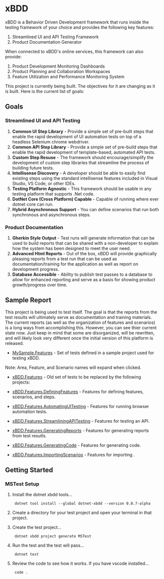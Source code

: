# xBDD
xBDD is a Behavior Driven Development framework that runs inside the testing framework of your choice and 
provides the following key features:
1. Streamlined UI and API Testing Framework
2. Product Documentation Generator

When connected to xBDD's online services, this framework can also provide:
1. Product Development Monitoring Dashboards
3. Product Planning and Collaboration Workspaces
4. Feature Utilization and Performance Monitoring System

This project is currently being built.  The objectives for it are changing as it is built.  Here is the current list of goals:

## Goals

### Streamlined UI and API Testing
1. **Common UI Step Library** - Provide a simple set of pre-built steps that enable the rapid development of UI automation tests
on top of a headless Selenium chrome webdriver.
2. **Common API Step Library** - Provide a simple set of pre-build steps that enable the rapid development of 
template-based, automated API tests. 
1. **Custom Step Resuse** - The framework should encourage/simplify the development of custom step libraries that streamline
the process of building future tests.
3. **Intellisense Discovery** - A developer should be able to easily find existing steps using the standard intellisense
features included in Visual Studio, VS Code, or other IDEs.
4. **Testing Platform Agnostic** - This framework should be usable
in any testing platform that supports .Net code.
1. **DotNet Core (Cross Platform) Capable** - Capable of running where ever dotnet core can run.
2. **Hybrid Asynchronous Support** - You can define scenarios that run both synchronous and asynchronous steps.

### Product Documentation
1. **Gherkin Style Output** - Test runs will generate information that can be used to build reports 
that can be shared with a non-developer to explain how the system has been designed to meet the user need.
2. **Advanced Html Reports** - Out of the box, xBDD will provide graphically pleasing reports from a test run 
that can be used as documentation/training for the application as well as report on development progress.
2. **Database Accessible** - Ability to publish test passes to a database to allow for enhanced reporting
and serve as a basis for showing product growth/progress over time.

## Sample Report
This project is being used to test itself.  The goal is that the reports from the test results will ultimately 
serve as documentation and training materials.  The current reports (as well as the organization of features
and scenarios) is a long ways from accomplishing this.  However, you can see thier current state now.  Just 
keep in mind that some are disorganized, will be rewritten, and will likely look very different once the 
initial version of this platform is released.

* [MySample.Features](https://rawgit.com/Stewartarmbrecht/xBDD/master/MySample.Features/test-results/MySample.Features.Results.All.FullSorted.html) - Set of tests defined in a sample project used for testing xBDD.


Note: Area, Feature, and Scenario names will expand when clicked.

* [xBDD.Features](https://rawgit.com/Stewartarmbrecht/xBDD/master/xBDD.Features/test-results/xBDD.Features.Results.html) - Old set of tests to be replaced by the following projects:

* [xBDD.Features.DefiningFeatures](https://rawgit.com/Stewartarmbrecht/xBDD/master/xBDD.Features.DefiningFeatures/test-results/xBDD.Features.DefiningFeatures.Results.html) - Features for defining features, scenarios, and steps.

* [xBDD.Features.AutomatingUITesting](https://rawgit.com/Stewartarmbrecht/xBDD/master/xBDD.Features.AutomatingUITesting/test-results/xBDD.Features.AutomatingUITesting.Results.html) - Features for running browser automation tests.

* [xBDD.Features.StreamliningAPITesting](https://rawgit.com/Stewartarmbrecht/xBDD/master/xBDD.Features.StreamliningAPITesting/test-results/xBDD.Features.StreamliningAPITesting.Results.html) - Features for testing an API.

* [xBDD.Features.GeneratingReports](https://rawgit.com/Stewartarmbrecht/xBDD/master/xBDD.Features.GeneratingReports/test-results/xBDD.Features.GeneratingReports.Results.html) - Features for generating reports from test resutls.

* [xBDD.Features.GeneratingCode](https://rawgit.com/Stewartarmbrecht/xBDD/master/xBDD.Features.GeneratingCode/test-results/xBDD.Features.GeneratingCode.Results.html) - Features for generating code.

* [xBDD.Features.ImportingScenarios](https://rawgit.com/Stewartarmbrecht/xBDD/master/xBDD.Features.ImportingScenarios/test-results/xBDD.Features.ImportingScenarios.Results.html) - Features for importing .

## Getting Started

### MSTest Setup

1. Install the dotnet xbdd tools...

        dotnet tool install --global dotnet-xbdd --version 0.0.7-alpha

2. Create a directory for your test project and open your terminal in that project.
3. Create the test project...

        dotnet xbdd project generate MSTest

4. Run the test and the test will pass...
    
        dotnet test

5. Review the code to see how it works. If you have vscode installed...

        code .
